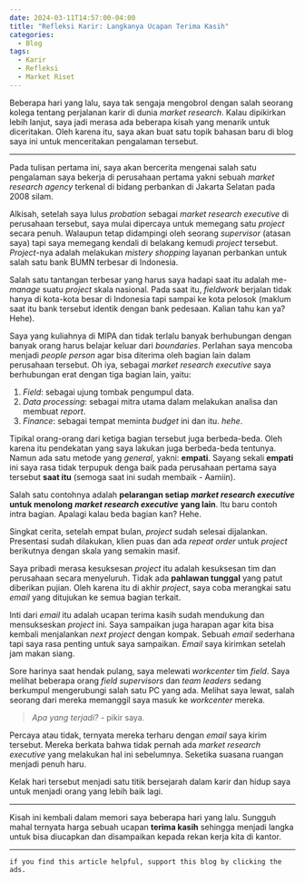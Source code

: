 ```yaml
---
date: 2024-03-11T14:57:00-04:00
title: "Refleksi Karir: Langkanya Ucapan Terima Kasih"
categories:
  - Blog
tags:
  - Karir
  - Refleksi
  - Market Riset
---
```


Beberapa hari yang lalu, saya tak sengaja mengobrol dengan salah seorang kolega tentang perjalanan karir di dunia _market research_. Kalau dipikirkan lebih lanjut, saya jadi merasa ada beberapa kisah yang menarik untuk diceritakan. Oleh karena itu, saya akan buat satu topik bahasan baru di blog saya ini untuk menceritakan pengalaman tersebut.

------------------------------------------------------------------------

Pada tulisan pertama ini, saya akan bercerita mengenai salah satu pengalaman saya bekerja di perusahaan pertama yakni sebuah _market research agency_ terkenal di bidang perbankan di Jakarta Selatan pada 2008 silam.

Alkisah, setelah saya lulus _probation_ sebagai _market research executive_ di perusahaan tersebut, saya mulai dipercaya untuk memegang satu _project_ secara penuh. Walaupun tetap didampingi oleh seorang _supervisor_ (atasan saya) tapi saya memegang kendali di belakang kemudi _project_ tersebut. _Project_-nya adalah melakukan _mistery shopping_ layanan perbankan untuk salah satu bank BUMN terbesar di Indonesia.

Salah satu tantangan terbesar yang harus saya hadapi saat itu adalah me-_manage_ suatu _project_ skala nasional. Pada saat itu, _fieldwork_ berjalan tidak hanya di kota-kota besar di Indonesia tapi sampai ke kota pelosok (maklum saat itu bank tersebut identik dengan bank pedesaan. Kalian tahu kan ya? Hehe).

Saya yang kuliahnya di MIPA dan tidak terlalu banyak berhubungan dengan banyak orang harus belajar keluar dari _boundaries_. Perlahan saya mencoba menjadi _people person_ agar bisa diterima oleh bagian lain dalam perusahaan tersebut. Oh iya, sebagai _market research executive_ saya berhubungan erat dengan tiga bagian lain, yaitu:

1. _Field_: sebagai ujung tombak pengumpul data.
1. _Data processing_: sebagai mitra utama dalam melakukan analisa dan membuat _report_.
1. _Finance_: sebagai tempat meminta _budget_ ini dan itu. _hehe_.

Tipikal orang-orang dari ketiga bagian tersebut juga berbeda-beda. Oleh karena itu pendekatan yang saya lakukan juga berbeda-beda tentunya. Namun ada satu metode yang _general_, yakni: __empati__. Sayang sekali __empati__ ini saya rasa tidak terpupuk denga baik pada perusahaan pertama saya tersebut __saat itu__ (semoga saat ini sudah membaik - Aamiin).

Salah satu contohnya adalah __pelarangan setiap__ ___market research executive___ __untuk menolong__ ___market research executive___ __yang lain__. Itu baru contoh intra bagian. Apalagi kalau beda bagian kan? Hehe.

Singkat cerita, setelah empat bulan, _project_ sudah selesai dijalankan. Presentasi sudah dilakukan, klien puas dan ada _repeat order_ untuk _project_ berikutnya dengan skala yang semakin masif.

Saya pribadi merasa kesuksesan _project_ itu adalah kesuksesan tim dan perusahaan secara menyeluruh. Tidak ada __pahlawan tunggal__ yang patut diberikan pujian. Oleh karena itu di akhir _project_, saya coba merangkai satu _email_ yang ditujukan ke semua bagian terkait.

Inti dari _email_ itu adalah ucapan terima kasih sudah mendukung dan mensukseskan _project_ ini. Saya sampaikan juga harapan agar kita bisa kembali menjalankan _next project_ dengan kompak. Sebuah _email_ sederhana tapi saya rasa penting untuk saya sampaikan. _Email_ saya kirimkan setelah jam makan siang.

Sore harinya saat hendak pulang, saya melewati _workcenter_ tim _field_. Saya melihat beberapa orang _field supervisors_ dan _team leaders_ sedang berkumpul mengerubungi salah satu PC yang ada. Melihat saya lewat, salah seorang dari mereka memanggil saya masuk ke _workcenter_ mereka. 

> _Apa yang terjadi?_ - pikir saya.

Percaya atau tidak, ternyata mereka terharu dengan _email_ saya kirim tersebut. Mereka berkata bahwa tidak pernah ada _market research executive_ yang melakukan hal ini sebelumnya. Seketika suasana ruangan menjadi penuh haru.

Kelak hari tersebut menjadi satu titik bersejarah dalam karir dan hidup saya untuk menjadi orang yang lebih baik lagi.

------------------------------------------------------------------------

Kisah ini kembali dalam memori saya beberapa hari yang lalu. Sungguh mahal ternyata harga sebuah ucapan __terima kasih__ sehingga menjadi langka untuk bisa diucapkan dan disampaikan kepada rekan kerja kita di kantor. 

------------------------------------------------------------------------

`if you find this article helpful, support this blog by clicking the ads.`
